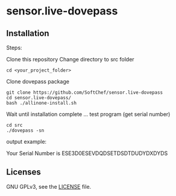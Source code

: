 # sensor.live-dovepass

## Installation

Steps:

Clone this repository
Change directory to src folder
```
cd <your_project_folder>
```
Clone dovepass package
```
git clone https://github.com/SoftChef/sensor.live-dovepass
cd sensor.live-dovepass/
bash ./allinone-install.sh
```
Wait until installation complete ...
test program (get serial number)
```
cd src
./dovepass -sn
```
output example:

Your Serial Number is ESE3D0ESEVDQDSETDSDTDUDYDXDYDS

## Licenses

GNU GPLv3, see the [LICENSE](./LICENSE) file.
